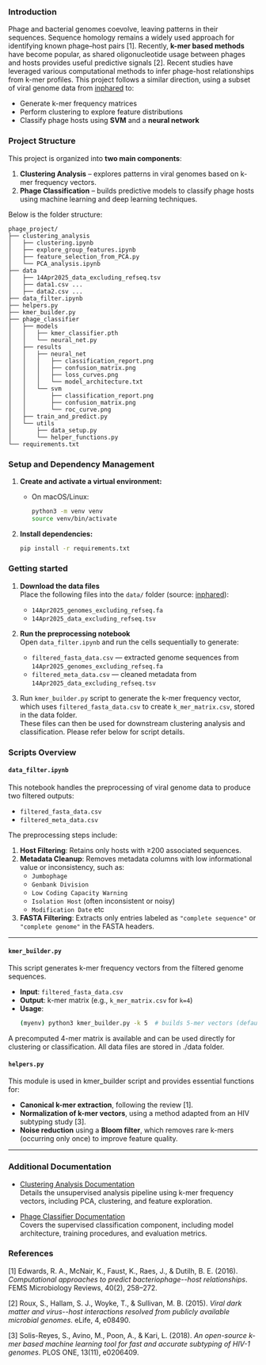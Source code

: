 ### Introduction

Phage and bacterial genomes coevolve, leaving patterns in their sequences. Sequence homology remains a widely used approach for identifying known phage–host pairs [1]. Recently, **k-mer based methods** have become popular, as shared oligonucleotide usage between phages and hosts provides useful predictive signals [2].
Recent studies have leveraged various computational methods to infer phage-host relationships from k-mer profiles. This project follows a similar direction, using a subset of viral genome data from [inphared](https://url.au.m.mimecastprotect.com/s/uOKECxng4BI1KD5w5u8fviyNg8O?domain=github.com) to:

- Generate k-mer frequency matrices  
- Perform clustering to explore feature distributions  
- Classify phage hosts using **SVM** and a **neural network**

### Project Structure

This project is organized into **two main components**:

1. **Clustering Analysis** – explores patterns in viral genomes based on k-mer frequency vectors.
2. **Phage Classification** – builds predictive models to classify phage hosts using machine learning and deep learning techniques.

Below is the folder structure:

```
phage_project/
├── clustering_analysis
│   ├── clustering.ipynb
│   ├── explore_group_features.ipynb
│   ├── feature_selection_from_PCA.py
│   └── PCA_analysis.ipynb
├── data
│   ├── 14Apr2025_data_excluding_refseq.tsv
│   ├── data1.csv ...
│   ├── data2.csv ...
├── data_filter.ipynb
├── helpers.py
├── kmer_builder.py
├── phage_classifier
│   ├── models
│   │   ├── kmer_classifier.pth
│   │   └── neural_net.py
│   ├── results
│   │   ├── neural_net
│   │   │   ├── classification_report.png
│   │   │   ├── confusion_matrix.png
│   │   │   ├── loss_curves.png
│   │   │   └── model_architecture.txt
│   │   └── svm
│   │       ├── classification_report.png
│   │       ├── confusion_matrix.png
│   │       └── roc_curve.png
│   ├── train_and_predict.py
│   └── utils
│       ├── data_setup.py
│       └── helper_functions.py
└── requirements.txt
```

### Setup and Dependency Management

1. **Create and activate a virtual environment:**

   - On macOS/Linux:
     ```bash
     python3 -m venv venv
     source venv/bin/activate

     ```

2. **Install dependencies:**

   ```bash
   pip install -r requirements.txt


### Getting started


1. **Download the data files**  
   Place the following files into the `data/` folder (source: [inphared](https://url.au.m.mimecastprotect.com/s/uOKECxng4BI1KD5w5u8fviyNg8O?domain=github.com)):
   - `14Apr2025_genomes_excluding_refseq.fa`
   - `14Apr2025_data_excluding_refseq.tsv`

2. **Run the preprocessing notebook**  
   Open `data_filter.ipynb` and run the cells sequentially to generate:
   - `filtered_fasta_data.csv` — extracted genome sequences from `14Apr2025_genomes_excluding_refseq.fa`  
   - `filtered_meta_data.csv` — cleaned metadata from `14Apr2025_data_excluding_refseq.tsv`

3. Run `kmer_builder.py` script to generate the k-mer frequency vector, which uses `filtered_fasta_data.csv` to create `k_mer_matrix.csv`, stored in the data folder.  
   These files can then be used for downstream clustering analysis and classification. Please refer below for script details.

### Scripts Overview

#### `data_filter.ipynb`

This notebook handles the preprocessing of viral genome data to produce two filtered outputs:

- `filtered_fasta_data.csv` 
- `filtered_meta_data.csv`

The preprocessing steps include:

1. **Host Filtering**: Retains only hosts with ≥200 associated sequences.
2. **Metadata Cleanup**: Removes metadata columns with low informational value or inconsistency, such as:
   - `Jumbophage`
   - `Genbank Division`
   - `Low Coding Capacity Warning`
   - `Isolation Host` (often inconsistent or noisy)
   - `Modification Date` etc
3. **FASTA Filtering**: Extracts only entries labeled as `"complete sequence"` or `"complete genome"` in the FASTA headers.

---

#### `kmer_builder.py`

This script generates k-mer frequency vectors from the filtered genome sequences.

- **Input**: `filtered_fasta_data.csv`
- **Output**: k-mer matrix (e.g., `k_mer_matrix.csv` for `k=4`)
- **Usage**:  
  ```bash
  (myenv) python3 kmer_builder.py -k 5  # builds 5-mer vectors (default is k=4)
  ```

A precomputed 4-mer matrix is available and can be used directly for clustering or classification.
All data files are stored in ./data folder.

#### `helpers.py`

This module is used in kmer_builder script and provides essential functions for:

- **Canonical k-mer extraction**, following the review [1].
- **Normalization of k-mer vectors**, using a method adapted from an HIV subtyping study [3].
- **Noise reduction** using a **Bloom filter**, which removes rare k-mers (occurring only once) to improve feature quality.


---

### Additional Documentation

- [Clustering Analysis Documentation](https://example.com/clustering_analysis)  
  Details the unsupervised analysis pipeline using k-mer frequency vectors, including PCA, clustering, and feature exploration.

- [Phage Classifier Documentation](https://example.com/phage_classifier)  
  Covers the supervised classification component, including model architecture, training procedures, and evaluation metrics.
 

### References

[1] Edwards, R. A., McNair, K., Faust, K., Raes, J., & Dutilh, B. E. (2016). *Computational approaches to predict bacteriophage--host relationships*. FEMS Microbiology Reviews, 40(2), 258–272.

[2] Roux, S., Hallam, S. J., Woyke, T., & Sullivan, M. B. (2015). *Viral dark matter and virus--host interactions resolved from publicly available microbial genomes*. eLife, 4, e08490.

[3] Solis-Reyes, S., Avino, M., Poon, A., & Kari, L. (2018). *An open-source k-mer based machine learning tool for fast and accurate subtyping of HIV-1 genomes*. PLOS ONE, 13(11), e0206409.
